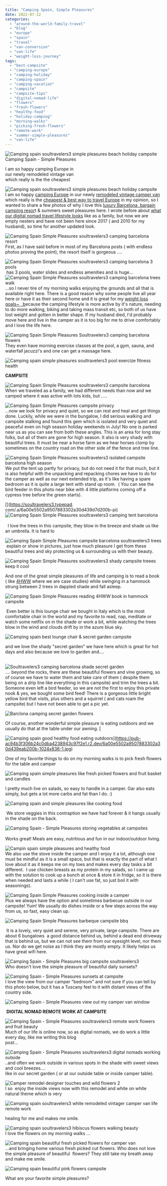 ```yaml
---
title: "Camping Spain, Simple Pleasures"
date: 2022-07-12
categories: 
  - "around-the-world-family-travel"
  - "blog"
  - "europe"
  - "spain"
  - "travel"
  - "van-conversion"
  - "van-life"
  - "weight-loss-journey"
tags: 
  - "best-campsite"
  - "camping-europe"
  - "camping-holiday"
  - "camping-spain"
  - "camping-vacation"
  - "campsite"
  - "campsite-tips"
  - "digital-nomad-life"
  - "flowers"
  - "fresh-flowers"
  - "healthy-food"
  - "holiday-camping"
  - "morning-walks"
  - "picking-fresh-flowers"
  - "remote-work"
  - "summer-simple-pleasures"
  - "van-life"
---
```


![Camping  spain soultravelers3 simple pleasures beach holiday campsite](https://pub-ac94b3f306b24c0dba4238943c97f2e1.r2.dev/6a00e5502a9507883302a308d69e54200c.jpg)Camping Spain - Simple Pleasures

I am so happy camping Europe in  
our newly remodeled vintage van  
which really is the the cheapest

<!--more-->

[](https://pub-ac94b3f306b24c0dba4238943c97f2e1.r2.dev/6a00e5502a9507883302a2eecc8e23200d-768x576-1.jpg)![Camping  spain soultravelers3 simple pleasures beach holiday campsite](https://pub-ac94b3f306b24c0dba4238943c97f2e1.r2.dev/6a00e5502a9507883302a2eecca3b0200d.jpg)  
I am so happy [camping Europe](https://pub-ac94b3f306b24c0dba4238943c97f2e1.r2.dev/2012/10/camping-europe-with-kids.html) in our newly [remodeled vintage camper van](https://pub-ac94b3f306b24c0dba4238943c97f2e1.r2.dev/2022/06/tiny-house-on-wheels-vintage-rv-remodel-.html#more) which really is the [cheapest & best way to travel Europe](https://pub-ac94b3f306b24c0dba4238943c97f2e1.r2.dev/2022/07/cheapest-way-to-travel-europe-budget-travel-must-read.html#more) in my opinion, so I wanted to share a few photos of why I love this [luxury Barcelona  bargain camping resor](https://pub-ac94b3f306b24c0dba4238943c97f2e1.r2.dev/2022/05/cheap-furnished-rentals-in-barcelona-beach-resort.html#more)t & summers sweet pleasures here. I wrote before about [what our digital nomad travel lifestyle looks](https://pub-ac94b3f306b24c0dba4238943c97f2e1.r2.dev/2011/07/what-our-nomadic-travel-lifestyle-looks-like-family-fun.html) like as a family, but now we are empty nesters and have not been here since 2017 ( and 2010 for my husband), so time for another updated look.   
  
![Camping Spain  Simple Pleasures soultravelers3 camping barcelona resort ](https://pub-ac94b3f306b24c0dba4238943c97f2e1.r2.dev/6a00e5502a9507883302a308d62865200c.jpg)  
First, as I have said before in most of my Barcelona posts ( with endless photos proving the point), the resort itself is gorgeous ....  
  
![Camping Spain  Simple Pleasures soultravelers3 camping barcelona 3 pools](https://pub-ac94b3f306b24c0dba4238943c97f2e1.r2.dev/6a00e5502a9507883302a308d628a9200c.jpg)  
 has 3 pools, water slides and endless amenities and is huge...  
![Camping Spain  Simple Pleasures soultravelers3 camping barcelona trees walk ](https://pub-ac94b3f306b24c0dba4238943c97f2e1.r2.dev/6a00e5502a9507883302a30d438dc1200b.jpg)  
...so I never tire of my morning walks enjoying the grounds and all that is available right here. There is a good reason why some people live all year here or have it as their second home and it is great for my [weight loss goals~   b](https://pub-ac94b3f306b24c0dba4238943c97f2e1.r2.dev/2022/06/my-weight-journey-down-135lbs-612-kilos.html#more)ecause the camping lifestyle is more active by it's nature, needing to do more walking, biking and taking mass transit etc, so both of us have lost weight and gotten in better shape. If my husband died, I'd probably move here and live in the camper as it is too big for me to drive comfortably and I love the life here.   
  
![Camping Spain  Simple Pleasures Soultravelers3 camping barcelona flowers](https://pub-ac94b3f306b24c0dba4238943c97f2e1.r2.dev/6a00e5502a9507883302a30d4399ef200b-scaled-1.jpg)  
They even have morning exercise classes at the pool, a gym, sauna, and waterfall jacuzzi's and one can get a massage here.   
  
![Camping spain simple pleasures soultravelers3 pool exercize fitness health ](https://pub-ac94b3f306b24c0dba4238943c97f2e1.r2.dev/6a00e5502a9507883302a2eecc30a3200d.jpg)  
  
  
**CAMPSITE**  
  
![Camping Spain  Simple Pleasures soultravelers3 campsite barcelona ](https://pub-ac94b3f306b24c0dba4238943c97f2e1.r2.dev/6a00e5502a9507883302a2eecc3d4f200d.jpg)  
When we traveled as a family, we had different needs than now and we camped where it was active with lots kids, but .....  
  
  
![Camping Spain  Simple Pleasures campsite privacy ](https://pub-ac94b3f306b24c0dba4238943c97f2e1.r2.dev/6a00e5502a9507883302a308d63720200c.jpg)  
...now we look for privacy and quiet, so we can rest and heal and get things done. Luckily, while we were in the bungalow, I did serious walking and campsite stalking and found this gem which is isolated and very quiet and peaceful even on high season holiday weekends in July! No one is parked near us as you can see from both these angles. This is an area for long stay folks, but all of them are gone for high season. It also is very shady with beautiful trees. It must be near a horse farm as we hear horses clomp by sometimes on the country road on the other side of the fence and tree line.   
  
![Camping Spain  Simple Pleasures soultravelers3 isolated campsite barcelona high season](https://pub-ac94b3f306b24c0dba4238943c97f2e1.r2.dev/6a00e5502a9507883302a308d6373d200c.jpg)  
We put the tent up partly for privacy, but do not need it for that much, but it is also helpful with the unpacking and repacking chores we have to do for the camper as well as our next extended trip, as it's like having a spare bedroom as it is quite a large tent with stand up room.  ( You can see the bird feeder in this photo near bike with 4 little platforms coming off a cypress tree before the green starts).   
  
[](https://soultravelers3.typepad.
com/.a/6a00e5502a9507883302a30d439d7d200b-pi)![Camping Spain  Simple Pleasures soultravelers3 camping tent barcelona ](https://pub-ac94b3f306b24c0dba4238943c97f2e1.r2.dev/6a00e5502a9507883302a308d63856200c-scaled-1.jpg)  
[  
](https://pub-ac94b3f306b24c0dba4238943c97f2e1.r2.dev/6a00e5502a9507883302a30d4ea748200b-1024x576-1.jpg)  I love the trees in this campsite, they blow in the breeze and shade us like an umbrella. It is hard to   
  
![Camping Spain  Simple Pleasures campsite barcelona soultravelers3 trees](https://pub-ac94b3f306b24c0dba4238943c97f2e1.r2.dev/6a00e5502a9507883302a30d439dd9200b-scaled.jpg)  
 explain or show in pictures, just how much pleasure I get from these beautiful trees and sky protecting us & surrounding us with their beauty. 

![Camping Spain  Simple Pleasures soultravelers3 shady campsite treees keep it cool](https://pub-ac94b3f306b24c0dba4238943c97f2e1.r2.dev/6a00e5502a9507883302a30d43ec6b200b.jpg)  
  
And one of the great simple pleasures of life and camping is to read a book ( like [4HWW](https://pub-ac94b3f306b24c0dba4238943c97f2e1.r2.dev/2010/03/the-4hour-workweek-review-by-world-traveling-family-rich-global-digital-lifestyle-design.html) where we are case studies) while swinging in a hammock strung between 2 trees in dappled shade and fall asleep.   
  
![Camping Spain  Simple Pleasures reading 4HWW book in hammock campsite ](https://pub-ac94b3f306b24c0dba4238943c97f2e1.r2.dev/6a00e5502a9507883302a30d439e41200b.jpg)  
  
 Even better is this lounge chair we bought in Italy which is the most comfortable chair in the world and my favorite to read, nap, meditate or watch some netflix on in the shade or work a bit, while watching the trees blow in the wind and clouds drift by in the azure blue sky.   
  
![Camping spain best lounge chair & secret garden campsite ](https://pub-ac94b3f306b24c0dba4238943c97f2e1.r2.dev/6a00e5502a9507883302a2eecc4095200d.jpg)  
  
and we love the shady "secret garden" we have here which is great for hot days and also because we love to garden and....

[](https://pub-ac94b3f306b24c0dba4238943c97f2e1.r2.dev/6a00e5502a9507883302a2eecc8e23200d-768x576-1.jpg)  
![Soultravelers3 camping barcelona shade secret garden ](https://pub-ac94b3f306b24c0dba4238943c97f2e1.r2.dev/6a00e5502a9507883302a2eecc41b0200d.jpg)  
.... beyond the rocks, there are these beautiful flowers and vine growing, so of course we have to water them and take care of them ( despite them being on a drip line like everything in this campsite) and trim the trees a bit. Someone even left a bird feeder, so we are not the first to enjoy this private nook & yes, we bought some bird feed! There is a gorgeous little bright yellow bird that visits, plus others and a squirrel ( and cats roam the campsite) but I have not been able to get a pic yet.   
  
![Barclona camping secret garden flowers ](https://pub-ac94b3f306b24c0dba4238943c97f2e1.r2.dev/6a00e5502a9507883302a308d63b12200c.jpg)  
  
Of course, another wonderful simple pleasure is eating outdoors and we usually do that at the table under our awning. [  
  
![Camping spain good healthy food eating outdoors](https://pub-ac94b3f306b24c0dba4238943c97f2e1.r2.dev/6a00e5502a9507883302a30d439eab200b-1024x836-1.jpg "Camping spain good healthy food eating outdoors")](https://pub-ac94b3f306b24c0dba4238943c97f2e1.r2.dev/6a00e5502a9507883302a30d439eab200b-1024x836-1.jpg)  
  
One of my favorite things to do on my morning walks is to pick fresh flowers for the table and camper  
  
![Camping spain simple pleasures like fresh picked flowers and fruit basket and candles ](https://pub-ac94b3f306b24c0dba4238943c97f2e1.r2.dev/6a00e5502a9507883302a2eecc4304200d-scaled.jpg)  
  

I pretty much live on salads, so easy to handle in a camper. Gar also eats simply, but gets a lot more carbs and fat than I do. :)

  
  
![Camping spain and simple pleasures like cooking food](https://pub-ac94b3f306b24c0dba4238943c97f2e1.r2.dev/6a00e5502a9507883302a30d43a14f200b.jpg)  
  
 We store veggies in this contraption we have had forever & it hangs usually in the shade on the back.  
  
![Camping Spain - Simple Pleasures storing vegetables at campsites ](https://pub-ac94b3f306b24c0dba4238943c97f2e1.r2.dev/6a00e5502a9507883302a2eecc9c0b200d.jpg)  
[  
](https://pub-ac94b3f306b24c0dba4238943c97f2e1.r2.dev/6a00e5502a9507883302a30d4ea748200b-1024x576-1.jpg)Works great! Meals are easy, nutritious and fun in our indoor/outdoor living.  
  
  
![Campin spain simple pleasures and healthy food](https://pub-ac94b3f306b24c0dba4238943c97f2e1.r2.dev/6a00e5502a9507883302a2eecc438b200d-scaled-1.jpg)  
We also use the stove inside the camper and I enjoy it a lot, although one must be mindful as it is a small space, but that is exactly the part of what I love about it as it keeps me on my toes and makes every day tasks a bit different.  I use chicken breasts as my protein in my salads, so I came up with the solution to cook up a bunch at once & store it in fridge, so it is there when needed and lasts a while ( I can't use fat, so just boil it with seasonings). 

![Camping Spain  Simple Pleasures cooking inside a camper](https://pub-ac94b3f306b24c0dba4238943c97f2e1.r2.dev/6a00e5502a9507883302a2eecc8e23200d.jpg)  
Plus we always have the option and sometimes barbecue outside in our campsite! Yum! We usually do dishes inside or a few steps across the way from us, so fast, easy clean up.   
  
![Camping Spain  Simple Pleasures barbeque campsite bbq](https://pub-ac94b3f306b24c0dba4238943c97f2e1.r2.dev/6a00e5502a9507883302a2eecc8e2d200d-scaled.jpg)  
  
 It is a lovely, very quiet and serene, very private, large campsite. There are about 6 bungalows  a good distance behind us, behind a dead end driveway that is behind us, but we can not see them from our eyesight level, nor them us. Nor do we get noise as I think they are mostly empty. It likely helps us have great wifi here.   
  
![Camping Spain - Simple Pleasures big campsite soultravelers3](https://pub-ac94b3f306b24c0dba4238943c97f2e1.r2.dev/6a00e5502a9507883302a308d69680200c-scaled-1.jpg)  
Who doesn't love the simple pleasure of beautiful daily sunsets?   
  
![Camping Spain - Simple Pleasures sunsets at campsite](https://pub-ac94b3f306b24c0dba4238943c97f2e1.r2.dev/6a00e5502a9507883302a2eecc9cb8200d.jpg)  
I love the view from our camper "bedroom" and not sure if you can tell by this photo below, but it has a Tuscany feel to it with distant views of the country side.   
  
![Camping Spain - Simple Pleasures view out my camper van window](https://pub-ac94b3f306b24c0dba4238943c97f2e1.r2.dev/6a00e5502a9507883302a308d6972a200c.jpg)  
  
 **DIGITAL NOMAD REMOTE WORK AT CAMPSITE**  
  
![Camping Spain - Simple Pleasures soultravelers3 remote work flowers and fruit beauty](https://pub-ac94b3f306b24c0dba4238943c97f2e1.r2.dev/6a00e5502a9507883302a2eecc9e8c200d.jpg)  
Much of our life is online now, so as digital nomads, we do work a little every day, like me writing this blog  
post...  
  
  
![Camping Spain - Simple Pleasures soultravelers3 digital nomads working outside ](https://pub-ac94b3f306b24c0dba4238943c97f2e1.r2.dev/6a00e5502a9507883302a308d697ee200c.jpg)  
..and often we work outside in various spots in the shade with sweet views and cool breezes....  
like in our secret garden ( or at our outside table or inside camper table).   
  
![Camper remodel designer touches and wild flowers 2](https://pub-ac94b3f306b24c0dba4238943c97f2e1.r2.dev/6a00e5502a9507883302a308d6995b200c.jpg)  
I so  enjoy the inside views now with this remodel and white on white natural theme which is very   
  
[](https://pub-ac94b3f306b24c0dba4238943c97f2e1.r2.dev/6a00e5502a9507883302a30d4ea748200b-1024x576-1.jpg)[](https://pub-ac94b3f306b24c0dba4238943c97f2e1.r2.dev/6a00e5502a9507883302a308d628a9200c-1536x1160-1.jpg)![Camping spain soultravelers3 white remodeled vintager camper van life remote work](https://pub-ac94b3f306b24c0dba4238943c97f2e1.r2.dev/6a00e5502a9507883302a2eecc9f27200d-scaled.jpg)  
  
healing for me and makes me smile.   
  
![Camping spain soultravelers3 hibiscus flowers walking beauty ](https://pub-ac94b3f306b24c0dba4238943c97f2e1.r2.dev/6a00e5502a9507883302a30d43fd4c200b.jpg)  
I love the flowers on my morning walks ...  
  
![Camping spain beautiful fresh picked flowers for camper van](https://pub-ac94b3f306b24c0dba4238943c97f2e1.r2.dev/6a00e5502a9507883302a308d699c3200c-scaled-1.jpg)  
...and bringing home various fresh picked cut flowers. Who does not love the simple pleasure of beautiful  flowers? They still take my breath away and make me smile.   
  
![Camping spain beautiful pink flowers campsite](https://pub-ac94b3f306b24c0dba4238943c97f2e1.r2.dev/6a00e5502a9507883302a308d699cf200c.jpg)  
  
What are your favorite simple pleasures?
